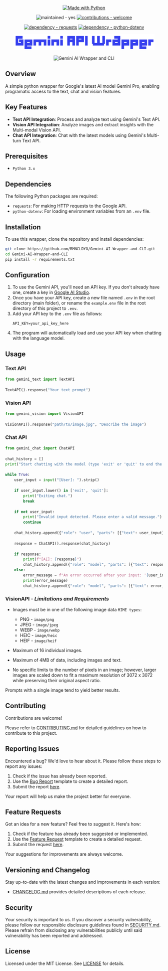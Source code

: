 <p align="center">
    <a href="https://python.org" title="Go to Python homepage"><img src="https://img.shields.io/badge/Python-&gt;=3.x-blue?logo=python&amp;logoColor=white" alt="Made with Python"></a>
</p>

<p align="center">
    <img src="https://img.shields.io/badge/maintained-yes-2ea44f" alt="maintained - yes">
    <a href="/CONTRIBUTING.md" title="Go to contributions doc"><img src="https://img.shields.io/badge/contributions-welcome-2ea44f" alt="contributions - welcome"></a>
</p>

<p align="center">
    <a href="https://pypi.org/project/requests"><img src="https://img.shields.io/badge/dependency-requests-critical" alt="dependency - requests"></a>
    <a href="https://pypi.org/project/python-dotenv"><img src="https://img.shields.io/badge/dependency-python--dotenv-critical" alt="dependency - python-dotenv"></a>
</p>

<p align="center">
    <img width="450" src="https://raw.githubusercontent.com/RMNCLDYO/Gemini-AI-Wrapper-and-CLI/main/.github/logo.png">
</p>

<p align="center">
    <img src="https://img.shields.io/badge/dynamic/json?label=Gemini+API+Wrapper&query=version&url=https%3A%2F%2Fraw.githubusercontent.com%2FRMNCLDYO%2FGemini-AI-Wrapper-and-CLI%2Fmain%2F.github%2Fversion.json" alt="Gemini AI Wrapper and CLI">
</p>

## Overview
A simple python wrapper for Google's latest AI model Gemini Pro, enabling programatic access to the text, chat and vision features.

## Key Features
- **Text API Integration**: Process and analyze text using Gemini's Text API.
- **Vision API Integration**: Analyze images and extract insights with the Multi-modal Vision API.
- **Chat API Integration**: Chat with the latest models using Gemini's Multi-turn Text API.

## Prerequisites
- `Python 3.x`

## Dependencies
The following Python packages are required:
- `requests`: For making HTTP requests to the Google API.
- `python-dotenv`: For loading environment variables from an `.env` file.

## Installation
To use this wrapper, clone the repository and install dependencies:
```bash
git clone https://github.com/RMNCLDYO/Gemini-AI-Wrapper-and-CLI.git
cd Gemini-AI-Wrapper-and-CLI
pip install -r requirements.txt
```

## Configuration
1. To use the Gemini API, you'll need an API key. If you don't already have one, create a key in [Google AI Studio](https://makersuite.google.com/app/apikey).
2. Once you have your API key, create a new file named `.env` in the root directory (main folder), or rename the `example.env` file in the root directory of this project to `.env`.
3. Add your API key to the `.env` file as follows:
   ```
   API_KEY=your_api_key_here
   ```
4. The program will automatically load and use your API key when chatting with the language model.
   

## Usage

### Text API
```python
from gemini_text import TextAPI

TextAPI().response("Your text prompt")
```

### Vision API
```python
from gemini_vision import VisionAPI

VisionAPI().response("path/to/image.jpg", "Describe the image")
```

### Chat API
```python
from gemini_chat import ChatAPI

chat_history = []
print("Start chatting with the model (type 'exit' or 'quit' to end the chat)")

while True:
    user_input = input("[User]: ").strip()

    if user_input.lower() in ['exit', 'quit']:
        print("Exiting chat.")
        break

    if not user_input:
        print("Invalid input detected. Please enter a valid message.")
        continue
    
    chat_history.append({"role": "user", "parts": [{"text": user_input}]})

    response = ChatAPI().response(chat_history)

    if response:
        print(f"[AI]: {response}")
        chat_history.append({"role": "model", "parts": [{"text": response}]})
    else:
        error_message = f"An error occurred after your input: '{user_input}'. Attempting to continue."
        print(error_message)
        chat_history.append({"role": "model", "parts": [{"text": error_message}]})

```

### VisionAPI - *Limitations and Requirements*

- Images must be in one of the following image data `MIME types`:
    - PNG - `image/png`
    - JPEG - `image/jpeg`
    - WEBP - `image/webp`
    - HEIC - `image/heic`
    - HEIF - `image/heif`

- Maximum of 16 individual images.
- Maximum of 4MB of data, including images and text.
- No specific limits to the number of pixels in an image; however, larger images are scaled down to fit a maximum resolution of 3072 x 3072 while preserving their original aspect ratio.

Prompts with a single image tend to yield better results.

## Contributing
Contributions are welcome!

Please refer to [CONTRIBUTING.md](.github/CONTRIBUTING.md) for detailed guidelines on how to contribute to this project.

## Reporting Issues
Encountered a bug? We'd love to hear about it. Please follow these steps to report any issues:

1. Check if the issue has already been reported.
2. Use the [Bug Report](.github/ISSUE_TEMPLATE/bug_report.md) template to create a detailed report.
3. Submit the report [here](https://github.com/RMNCLDYO/Gemini-AI-Wrapper-and-CLI/issues).

Your report will help us make the project better for everyone.

## Feature Requests
Got an idea for a new feature? Feel free to suggest it. Here's how:

1. Check if the feature has already been suggested or implemented.
2. Use the [Feature Request](.github/ISSUE_TEMPLATE/feature_request.md) template to create a detailed request.
3. Submit the request [here](https://github.com/RMNCLDYO/Gemini-AI-Wrapper-and-CLI/issues).

Your suggestions for improvements are always welcome.

## Versioning and Changelog
Stay up-to-date with the latest changes and improvements in each version:

- [CHANGELOG.md](.github/CHANGELOG.md) provides detailed descriptions of each release.

## Security
Your security is important to us. If you discover a security vulnerability, please follow our responsible disclosure guidelines found in [SECURITY.md](.github/SECURITY.md). Please refrain from disclosing any vulnerabilities publicly until said vulnerability has been reported and addressed.

## License
Licensed under the MIT License. See [LICENSE](LICENSE) for details.
